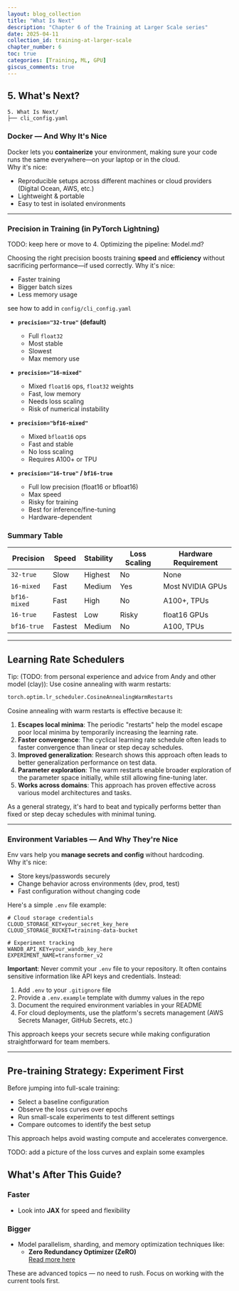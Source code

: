 ```yaml
---
layout: blog_collection
title: "What Is Next"
description: "Chapter 6 of the Training at Larger Scale series"
date: 2025-04-11
collection_id: training-at-larger-scale
chapter_number: 6
toc: true
categories: [Training, ML, GPU]
giscus_comments: true
---
```


## 5. What's Next?

```
5. What Is Next/
├── cli_config.yaml
```

### Docker — And Why It's Nice

Docker lets you **containerize** your environment, making sure your code runs the same everywhere—on your laptop or in the cloud.  
Why it's nice:
- Reproducible setups  across different machines or cloud providers (Digital Ocean, AWS, etc.)
- Lightweight & portable  
- Easy to test in isolated environments  

--- 

### Precision in Training (in PyTorch Lightning)

TODO: keep here or move to 4. Optimizing the pipeline: Model.md?

Choosing the right precision boosts training **speed** and **efficiency** without sacrificing performance—if used correctly.
Why it's nice:
- Faster training  
- Bigger batch sizes  
- Less memory usage  

see how to add in `config/cli_config.yaml`

* **`precision="32-true"` (default)**
  * Full `float32`  
  * Most stable  
  * Slowest  
  * Max memory use  

* **`precision="16-mixed"`**
  * Mixed `float16` ops, `float32` weights  
  * Fast, low memory  
  * Needs loss scaling  
  * Risk of numerical instability  

* **`precision="bf16-mixed"`**
  * Mixed `bfloat16` ops  
  * Fast and stable  
  * No loss scaling  
  * Requires A100+ or TPU  

* **`precision="16-true"` / `bf16-true`**
  * Full low precision (float16 or bfloat16)  
  * Max speed  
  * Risky for training  
  * Best for inference/fine-tuning  
  * Hardware-dependent  


### Summary Table

| Precision         | Speed       | Stability     | Loss Scaling | Hardware Requirement   |
|------------------|-------------|----------------|---------------|-------------------------|
| `32-true`        | Slow        | Highest        | No            | None                    |
| `16-mixed`       | Fast        | Medium         | Yes           | Most NVIDIA GPUs        |
| `bf16-mixed`     | Fast        | High           | No            | A100+, TPUs             |
| `16-true`        | Fastest     | Low            | Risky         | float16 GPUs            |
| `bf16-true`      | Fastest     | Medium         | No            | A100, TPUs              |

---

## Learning Rate Schedulers

Tip: (TODO: from personal experience and advice from Andy and other model (clay)): Use cosine annealing with warm restarts:  

```python
torch.optim.lr_scheduler.CosineAnnealingWarmRestarts
```

Cosine annealing with warm restarts is effective because it:

1. **Escapes local minima**: The periodic "restarts" help the model escape poor local minima by temporarily increasing the learning rate.
2. **Faster convergence**: The cyclical learning rate schedule often leads to faster convergence than linear or step decay schedules.
3. **Improved generalization**: Research shows this approach often leads to better generalization performance on test data.
4. **Parameter exploration**: The warm restarts enable broader exploration of the parameter space initially, while still allowing fine-tuning later.
5. **Works across domains**: This approach has proven effective across various model architectures and tasks.

As a general strategy, it's hard to beat and typically performs better than fixed or step decay schedules with minimal tuning.

---
### Environment Variables — And Why They're Nice

Env vars help you **manage secrets and config** without hardcoding.  
Why it's nice:
- Store keys/passwords securely  
- Change behavior across environments (dev, prod, test)  
- Fast configuration without changing code  

Here's a simple `.env` file example:

```
# Cloud storage credentials
CLOUD_STORAGE_KEY=your_secret_key_here
CLOUD_STORAGE_BUCKET=training-data-bucket

# Experiment tracking
WANDB_API_KEY=your_wandb_key_here
EXPERIMENT_NAME=transformer_v2
```

**Important**: Never commit your `.env` file to your repository. It often contains sensitive information like API keys and credentials. Instead:

1. Add `.env` to your `.gitignore` file
2. Provide a `.env.example` template with dummy values in the repo
3. Document the required environment variables in your README
4. For cloud deployments, use the platform's secrets management (AWS Secrets Manager, GitHub Secrets, etc.)

This approach keeps your secrets secure while making configuration straightforward for team members.

---

## Pre-training Strategy: Experiment First

Before jumping into full-scale training:

- Select a baseline configuration  
- Observe the loss curves over epochs  
- Run small-scale experiments to test different settings  
- Compare outcomes to identify the best setup  

This approach helps avoid wasting compute and accelerates convergence.

TODO: add a picture of the loss curves and explain some examples


## What's After This Guide?

### Faster

- Look into **JAX** for speed and flexibility

### Bigger

- Model parallelism, sharding, and memory optimization techniques like:
  - **Zero Redundancy Optimizer (ZeRO)**  
    [Read more here](https://oracle-oci-ocas.medium.com/zero-redundancy-optimizers-a-method-for-training-machine-learning-models-with-billion-parameter-472e8f4e7a5b)

These are advanced topics — no need to rush. Focus on working with the current tools first.
